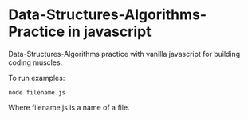 # Data-Structures-Algorithms-Practice in javascript

Data-Structures-Algorithms practice with vanilla javascript for building coding muscles. 

To run examples:

```
node filename.js
```

Where filename.js is a name of a file.
